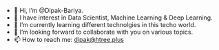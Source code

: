 - 👋 Hi, I’m @Dipak-Bariya.
- 👀 I have interest in Data Scientist, Machine Learning & Deep Learning.
- 🌱 I’m currently learning different technolgies in this techo world.
- 💞️ I’m looking forward to collaborate with you on various topics.
- 📫 How to reach me: dipak@htree.plus

<!---
Dipak-Htree/Dipak-Htree is a ✨ special ✨ repository because its `README.md` (this file) appears on your GitHub profile.
You can click the Preview link to take a look at your changes.
--->
